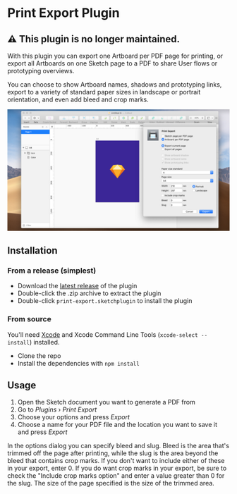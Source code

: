 # Print Export Plugin

⚠️ **This plugin is no longer maintained.**
---

With this plugin you can export one Artboard per PDF page for printing, or export all Artboards on one Sketch page to a PDF to share User flows or prototyping overviews.

You can choose to show Artboard names, shadows and prototyping links, export to a variety of standard paper sizes in landscape or portrait orientation, and even add bleed and crop marks.

![Export options to export a Sketch document into a PDF](assets/screenshot.png)


## Installation

### From a release (simplest)

- Download the [latest release](https://github.com/sketch-hq/print-export-sketchplugin/releases/latest/download/print-export.sketchplugin.zip)  of the plugin
- Double-click the .zip archive to extract the plugin
- Double-click `print-export.sketchplugin` to install the plugin

### From source

You'll need [Xcode](https://itunes.apple.com/app/xcode/id497799835?mt=12) and Xcode Command Line Tools (`xcode-select --install`) installed.

- Clone the repo
- Install the dependencies with `npm install`

## Usage

1. Open the Sketch document you want to generate a PDF from
1. Go to _Plugins_ › _Print Export_
1. Choose your options and press _Export_
1. Choose a name for your PDF file and the location you want to save it and press _Export_

In the options dialog you can specify bleed and slug. Bleed is the area that's trimmed off the page after printing, while the slug is the area beyond the bleed that contains crop marks. If you don't want to include either of these in your export, enter 0. If you do want crop marks in your export, be sure to check the "Include crop marks option" and enter a value greater than 0 for the slug. The size of the page specified is the size of the trimmed area.
